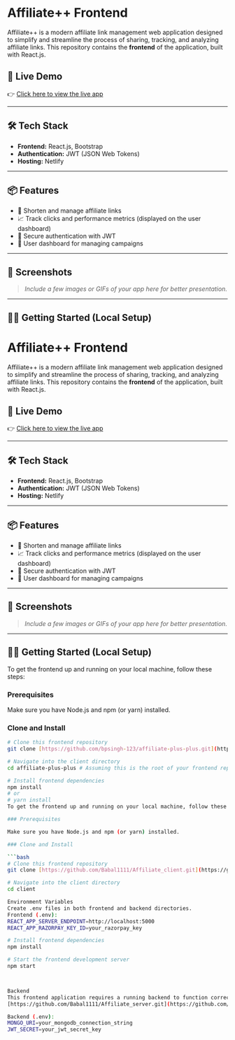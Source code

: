 # Affiliate++ Frontend

Affiliate++ is a modern affiliate link management web application designed to simplify and streamline the process of sharing, tracking, and analyzing affiliate links. This repository contains the **frontend** of the application, built with React.js.

## 🚀 Live Demo

👉 [Click here to view the live app](https://affiliateplus-bp.netlify.app)

---

## 🛠️ Tech Stack

* **Frontend:** React.js, Bootstrap
* **Authentication:** JWT (JSON Web Tokens)
* **Hosting:** Netlify

---

## 📦 Features

* 🔗 Shorten and manage affiliate links
* 📈 Track clicks and performance metrics (displayed on the user dashboard)
* 🔐 Secure authentication with JWT
* 🧾 User dashboard for managing campaigns

---

## 📸 Screenshots

> _Include a few images or GIFs of your app here for better presentation._

---

## 🧑‍💻 Getting Started (Local Setup)
# Affiliate++ Frontend

Affiliate++ is a modern affiliate link management web application designed to simplify and streamline the process of sharing, tracking, and analyzing affiliate links. This repository contains the **frontend** of the application, built with React.js.

## 🚀 Live Demo

👉 [Click here to view the live app](https://rococo-cannoli-9bd22c.netlify.app/)

---

## 🛠️ Tech Stack

* **Frontend:** React.js, Bootstrap
* **Authentication:** JWT (JSON Web Tokens)
* **Hosting:** Netlify

---

## 📦 Features

* 🔗 Shorten and manage affiliate links
* 📈 Track clicks and performance metrics (displayed on the user dashboard)
* 🔐 Secure authentication with JWT
* 🧾 User dashboard for managing campaigns

---

## 📸 Screenshots

> _Include a few images or GIFs of your app here for better presentation._

---

## 🧑‍💻 Getting Started (Local Setup)

To get the frontend up and running on your local machine, follow these steps:

### Prerequisites

Make sure you have Node.js and npm (or yarn) installed.

### Clone and Install

```bash
# Clone this frontend repository
git clone [https://github.com/bpsingh-123/affiliate-plus-plus.git](https://github.com/bpsingh-123/affiliate-plus-plus.git)

# Navigate into the client directory
cd affiliate-plus-plus # Assuming this is the root of your frontend repo

# Install frontend dependencies
npm install
# or
# yarn install
To get the frontend up and running on your local machine, follow these steps:

### Prerequisites

Make sure you have Node.js and npm (or yarn) installed.

### Clone and Install

```bash
# Clone this frontend repository
git clone [https://github.com/Babal1111/Affiliate_client.git](https://github.com/Babal1111/Affiliate_client.git)

# Navigate into the client directory
cd client

Environment Variables
Create .env files in both frontend and backend directories.
Frontend (.env):
REACT_APP_SERVER_ENDPOINT=http://localhost:5000
REACT_APP_RAZORPAY_KEY_ID=your_razorpay_key

# Install frontend dependencies
npm install

# Start the frontend development server
npm start



Backend
This frontend application requires a running backend to function correctly. The backend for Affiliate++ is hosted in a separate repository.
[https://github.com/Babal1111/Affiliate_server.git](https://github.com/Babal1111/Affiliate_server.git)

Backend (.env):
MONGO_URI=your_mongodb_connection_string
JWT_SECRET=your_jwt_secret_key
